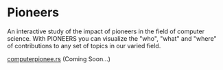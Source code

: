 # Pioneers

An interactive study of the impact of pioneers in the field of computer science. With PIONEERS you can visualize the "who", "what" and "where" of contributions to any set of topics in our varied field.

[computerpionee.rs](https://computerpionee.rs/) (Coming Soon...)
